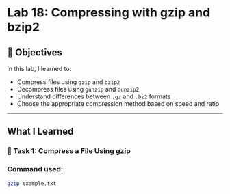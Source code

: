 # Lab 18: Compressing with gzip and bzip2

## 🎯 Objectives

In this lab, I learned to:

- Compress files using `gzip` and `bzip2`
- Decompress files using `gunzip` and `bunzip2`
- Understand differences between `.gz` and `.bz2` formats
- Choose the appropriate compression method based on speed and ratio

---

## What I Learned

### 🔹 Task 1: Compress a File Using gzip

### Command used:
```bash
gzip example.txt
